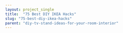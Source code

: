 ```yaml
---
layout: project_single
title:  "75 Best DIY IKEA Hacks"
slug: "75-best-diy-ikea-hacks"
parent: "diy-tv-stand-ideas-for-your-room-interior"
---
```

 